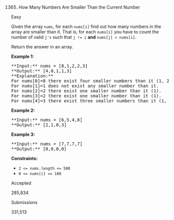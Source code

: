 1365. How Many Numbers Are Smaller Than the Current Number

Easy

Given the array `nums`, for each `nums[i]` find out how many numbers in the array are smaller than it. That is, for each `nums[i]` you have to count the number of valid `j's` such that `j != i` **and** `nums[j] < nums[i]`.

Return the answer in an array.

**Example 1:**

<pre>
**Input:** nums = [8,1,2,2,3]
**Output:** [4,0,1,1,3]
**Explanation:** 
For nums[0]=8 there exist four smaller numbers than it (1, 2, 2 and 3). 
For nums[1]=1 does not exist any smaller number than it.
For nums[2]=2 there exist one smaller number than it (1). 
For nums[3]=2 there exist one smaller number than it (1). 
For nums[4]=3 there exist three smaller numbers than it (1, 2 and 2).
</pre>

**Example 2:**

<pre>
**Input:** nums = [6,5,4,8]
**Output:** [2,1,0,3]
</pre>

**Example 3:**

<pre>
**Input:** nums = [7,7,7,7]
**Output:** [0,0,0,0]
</pre>

**Constraints:**

* `2 <= nums.length <= 500`
* `0 <= nums[i] <= 100`

Accepted

285,834

Submissions

331,513
